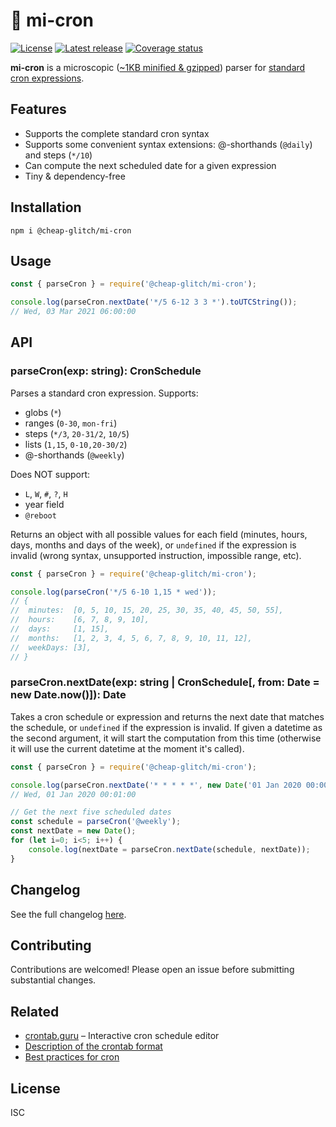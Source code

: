# 📆 mi-cron

[![License](https://shields.io/github/license/cheap-glitch/mi-cron)](LICENSE)
[![Latest release](https://shields.io/github/v/release/cheap-glitch/mi-cron?sort=semver&label=latest%20release&color=green)](https://github.com/cheap-glitch/mi-cron/releases/latest)
[![Coverage status](https://shields.io/coveralls/github/cheap-glitch/mi-cron)](https://coveralls.io/github/cheap-glitch/mi-cron)

**mi-cron** is a microscopic ([~1KB minified & gzipped](https://bundlephobia.com/result?p=@cheap-glitch/mi-cron))
parser for [standard cron expressions](https://en.wikipedia.org/wiki/Cron#CRON_expression).

## Features

 * Supports the complete standard cron syntax
 * Supports some convenient syntax extensions: @-shorthands (`@daily`) and steps (`*/10`)
 * Can compute the next scheduled date for a given expression
 * Tiny & dependency-free

## Installation

```
npm i @cheap-glitch/mi-cron
```

## Usage

```javascript
const { parseCron } = require('@cheap-glitch/mi-cron');

console.log(parseCron.nextDate('*/5 6-12 3 3 *').toUTCString());
// Wed, 03 Mar 2021 06:00:00
```

## API

### parseCron(exp: string): CronSchedule

Parses a standard cron expression. Supports:
 * globs (`*`)
 * ranges (`0-30`, `mon-fri`)
 * steps (`*/3`, `20-31/2`, `10/5`)
 * lists (`1,15`, `0-10,20-30/2`)
 * @-shorthands (`@weekly`)

Does NOT support:
 * `L`, `W`, `#`, `?`, `H`
 * year field
 * `@reboot`

Returns an object with all possible values for each field (minutes, hours, days,
months and days of the week), or `undefined` if the expression is invalid (wrong
syntax, unsupported instruction, impossible range, etc).

```javascript
const { parseCron } = require('@cheap-glitch/mi-cron');

console.log(parseCron('*/5 6-10 1,15 * wed'));
// {
// 	minutes:  [0, 5, 10, 15, 20, 25, 30, 35, 40, 45, 50, 55],
// 	hours:    [6, 7, 8, 9, 10],
// 	days:     [1, 15],
// 	months:   [1, 2, 3, 4, 5, 6, 7, 8, 9, 10, 11, 12],
// 	weekDays: [3],
// }
```

### parseCron.nextDate(exp: string | CronSchedule[, from: Date = new Date.now()]): Date

Takes a cron schedule  or expression and returns the next  date that matches the
schedule, or  `undefined` if the expression  is invalid. If given  a datetime as
the second argument, it will start  the computation from this time (otherwise it
will use the current datetime at the moment it's called).

```javascript
const { parseCron } = require('@cheap-glitch/mi-cron');

console.log(parseCron.nextDate('* * * * *', new Date('01 Jan 2020 00:00:00 GMT')).toUTCString());
// Wed, 01 Jan 2020 00:01:00

// Get the next five scheduled dates
const schedule = parseCron('@weekly');
const nextDate = new Date();
for (let i=0; i<5; i++) {
	console.log(nextDate = parseCron.nextDate(schedule, nextDate));
}
```

## Changelog

See the full changelog [here](https://github.com/cheap-glitch/devlint/releases).

## Contributing

Contributions are welcomed! Please open an issue before submitting substantial changes.

## Related

 * [crontab.guru](https://crontab.guru) – Interactive cron schedule editor
 * [Description of the crontab format](https://crontab.guru/crontab.5.html)
 * [Best practices for cron](https://www.endpoint.com/blog/2008/12/08/best-practices-for-cron)

## License

ISC
